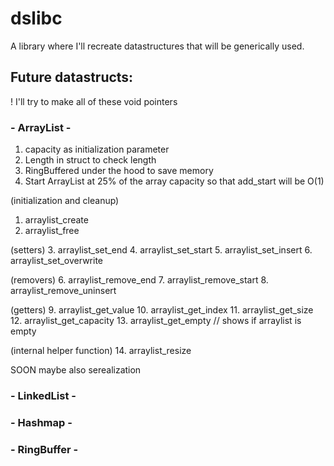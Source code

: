 # dslibc
A library where I'll recreate datastructures that will be generically used.

## Future datastructs:

! I'll try to make all of these void pointers

### - ArrayList -
1. capacity as initialization parameter
2. Length in struct to check length
3. RingBuffered under the hood to save memory
4. Start ArrayList at 25% of the array capacity so that add_start will be O(1)

(initialization and cleanup)
1. arraylist_create
2. arraylist_free

(setters)
3. arraylist_set_end
4. arraylist_set_start
5. arraylist_set_insert
6. arraylist_set_overwrite

(removers)
6. arraylist_remove_end
7. arraylist_remove_start
8. arraylist_remove_uninsert

(getters)
9.  arraylist_get_value
10. arraylist_get_index
11. arraylist_get_size
12. arraylist_get_capacity
13. arraylist_get_empty   // shows if arraylist is empty

(internal helper function)
14. arraylist_resize

SOON maybe also serealization


### - LinkedList -

### - Hashmap -

### - RingBuffer -